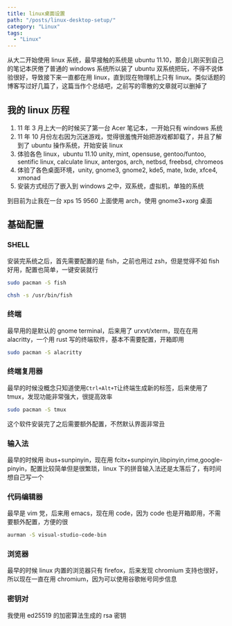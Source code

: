 ```yaml
---
title: linux桌面设置
path: "/posts/linux-desktop-setup/"
category: "Linux"
tags:
  - "Linux"
---
```


从大二开始使用 linux 系统，最早接触的系统是 ubuntu 11.10，那会儿刚买到自己的笔记本厌倦了普通的 windows 系统所以装了 ubuntu 双系统把玩，不得不说体验很好，导致接下来一直都在用 linux，直到现在物理机上只有 linux。类似话题的博客写过好几篇了，这篇当作个总结吧，之前写的零散的文章就可以删掉了

## 我的 linux 历程

1. 11 年 3 月上大一的时候买了第一台 Acer 笔记本，一开始只有 windows 系统
2. 11 年 10 月份左右因为沉迷游戏，觉得很羞愧开始把游戏都卸载了，并且了解到了 ubuntu 操作系统，开始安装 linux
3. 体验各色 linux，ubuntu 11.10 unity, mint, opensuse, gentoo/funtoo, sentific linux, calculate linux, antergos, arch, netbsd, freebsd, chromeos
4. 体验了各色桌面环境，unity, gnome3, gnome2, kde5, mate, lxde, xfce4, xmonad
5. 安装方式经历了嵌入到 windows 之中，双系统，虚拟机，单独的系统

到目前为止我在一台 xps 15 9560 上面使用 arch，使用 gnome3+xorg 桌面

## 基础配置

### SHELL

安装完系统之后，首先需要配置的是 fish，之前也用过 zsh，但是觉得不如 fish 好用，配置也简单，一键安装就行

```sh
sudo pacman -S fish

chsh -s /usr/bin/fish
```

### 终端

最早用的是默认的 gnome terminal，后来用了 urxvt/xterm，现在在用 alacritty，一个用 rust 写的终端软件，基本不需要配置，开箱即用

```sh
sudo pacman -S alacritty
```

### 终端复用器

最早的时候没概念只知道使用`Ctrl+Alt+T`让终端生成新的标签，后来使用了 tmux，发现功能非常强大，很提高效率

```sh
sudo pacman -S tmux
```

这个软件安装完了之后需要额外配置，不然默认界面非常丑

### 输入法

最早的时候用 ibus+sunpinyin，现在用 fcitx+sunpinyin,libpinyin,rime,google-pinyin，配置比较简单但是很繁琐，linux 下的拼音输入法还是太落后了，有时间想自己写一个

### 代码编辑器

最早是 vim 党，后来用 emacs，现在用 code，因为 code 也是开箱即用，不需要额外配置，方便的很

```sh
aurman -S visual-studio-code-bin
```

### 浏览器

最早的时候 linux 内置的浏览器只有 firefox，后来发现 chromium 支持也很好，所以现在一直在用 chromium，因为可以使用谷歌帐号同步信息

### 密钥对

我使用 ed25519 的加密算法生成的 rsa 密钥
